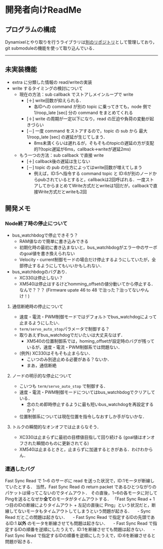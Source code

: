# 開発者向けReadMe

## プログラムの構成

Dynamixelとやり取りを行うライブラリは[別のリポジトリ](https://github.com/SHINOBI-organization/lib_dynamixel)として管理しており，git submoduleの機能を使って取り込んでいる．

***************************

## 未実装機能
 - extra に分類した情報の read/writeの実装
 - write するタイミングの検討について
   - 現在の方法：sub callback でストアしメインループで write
     - [＋] write回数が抑えられる．
       - 各IDへの command が別の topic に乗ってきても，node 側で 1/roop_late [sec] 分の command をまとめてくれる
     - [＋] write の周期が一定以下になり，read の圧迫や負荷の変動が起きづらい
     - [－] 一度 command をストアするので，topic の sub から 最大 1/roop_late [sec] の遅延が生じてしまう．
       - 8ms未満くらいは遅れるが，そもそものtopicの遅延の方が支配的?(topic遅延が6ms，callback->writeが遅延2ms)
   - もう一つの方法：sub callback で直接 write
     - [＋] callback後の遅延は生じない
     - [－] topic の pub の仕方によってはwrite回数が増えてしまう
       - 例えば，ID:5へ指令する command topic と ID:6が別のノードからpubされているとすると，callbackは2回呼ばれる．一度ストアしてからまとめてWrite方式だとwriteは1回だが，callbackで直接Write方式だとwriteも2回

## 開発メモ

### Node終了時の停止について

- bus_watchbdogで停止できそう？
  - RAM値なので簡単に書き込みできる
  - 初期化時の最初に書き込まないと，bus_watchbdogがエラー中のサーボのgoal値を書き換えられない
  - Velocity・current制御モードの場合だけ停止するようにしていたが，全部停止するようにしてもいいかもしれない．
- bus_watchbdogのバグあり．
  - XC330は停止しない？
  - XM540は停止はするけどhomming_offsetの値分動いてから停止する．なんで？？？ (Firmware upate 46 to 48 で治った？治ってないやんけ！)


1. 通信断絶時の停止について
   - 速度・電流・PWM制御モードではデフォルトでbus_watchdogによって止まるようにしたい．
   - `term/servo_auto_stop`パラメータで制御する？
   - 取りあえずbus_watchdogでだいたいは大丈夫なはず．
     - XM540の位置制御系では，homing_offsetが設定時のバグが残っているが，速度・電流・PWM制御系では問題ない．
   - (例外) XC330はそもそも止まらない．
     - こいつのみ別途止める必要がある？ないか．
     - まあ，通信断絶
  
2. ノードの明示的な停止について
    - こいつも `term/servo_auto_stop` で制御する．
    - 速度・電流・PWM制御モードについてはbus_watchbdogでクリアしている．
      - 念のため即時停止するように最も短いbus_watchdogを再設定するか？
    - 位置制御系については現在位置を指令しなおすしか手がないかな．

3. トルクの瞬間的なオンオフでは止まらなそう．
   - XC330は止まらずに最初の目標値目指して回り続ける (goal値はオンオフされた瞬間のものに更新されてる)
   - XM540は止まるときと，止まらずに加速するときがある．わけわからん．
  
### 遭遇したバグ

Fast Sync Read で 1~6 のサーボに read を送った状況で，ID:1モータが断線していたとする．
当然，Fast Sync Read の return packet であるひとつながりのパケットは帰ってこないのでタイムアウト．
その直後，1~6の各モータに対してPingを送るとなぜか**全て**のモータがタイムアウトする．
「Fast Sync Read + 1つ目のIDの断線によりタイムアウト + 左記の直後に Ping」という状況だと，断線してないモータもタイムアウトしてしまうという問題が起きる．
　- Sync Read だとこの問題は起きない．
　- Fast Sync Read で指定するIDの先頭であるID:1 **以外** のモータを断線させても問題は起きない．
　- Fast Sync Read で指定するIDの順番を逆順にしたうえで，ID:1を断線させても問題は起きない．
　- Fast Sync Read で指定するIDの順番を逆順にしたうえで，ID:6を断線させると問題が起きる．


